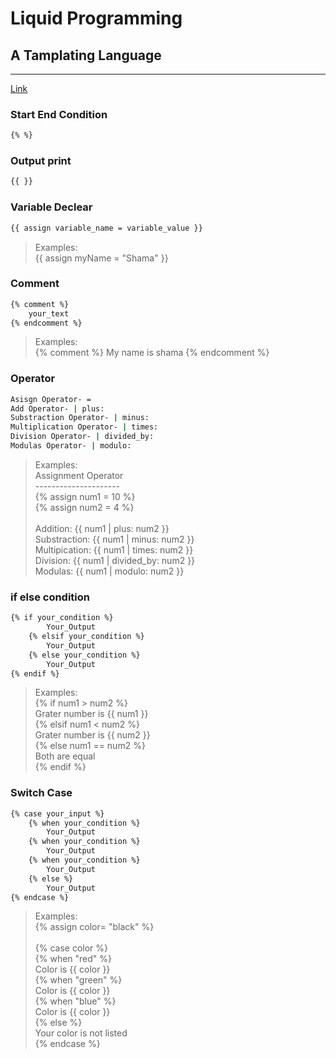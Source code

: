 # Liquid Programming

## A Tamplating Language

<hr>

[Link](URL)

### **Start End Condition**

```bash
{% %}
```

### **Output print**

```bash
{{ }}
```

### **Variable Declear**

```bash
{{ assign variable_name = variable_value }}
```

> Examples:
> <br> {{ assign myName = "Shama" }}

### **Comment**

```bash
{% comment %}
    your_text
{% endcomment %}
```

> Examples:
> <br> {% comment %}
> My name is shama
> {% endcomment %}

### **Operator**

```bash
Asisgn Operator- =
Add Operator- | plus:
Substraction Operator- | minus:
Multiplication Operator- | times:
Division Operator- | divided_by:
Modulas Operator- | modulo:
```

> Examples:
> <br> Assignment Operator
> <br> ---------------------
> <br> {%  assign num1 = 10 %} <br> {%  assign num2 = 4 %} <br><br> Addition: {{ num1 | plus: num2 }}<br> Substraction: {{ num1 | minus: num2 }}<br> Multipication: {{ num1 | times: num2 }}<br> Division: {{ num1 | divided_by: num2 }}<br> Modulas: {{ num1 | modulo: num2 }}<br>

### **if else condition**

```bash
{% if your_condition %}
        Your_Output
    {% elsif your_condition %}
        Your_Output
    {% else your_condition %}
        Your_Output
{% endif %}
```

> Examples:
> <br> {% if num1 > num2 %} <br> Grater number is {{ num1 }} <br>{% elsif num1 < num2  %} <br>Grater number is {{ num2 }} <br> {% else num1 == num2 %} <br> Both are equal <br> {% endif %} <br>

### **Switch Case**

```bash
{% case your_input %}
    {% when your_condition %}
        Your_Output
    {% when your_condition %}
        Your_Output
    {% when your_condition %}
        Your_Output
    {% else %}
        Your_Output
{% endcase %}
```

> Examples:
> <br>{% assign color= "black" %}<br><br> {% case color %} <br> {% when "red" %} <br> Color is {{ color }} <br> {% when "green" %} <br> Color is {{ color }} <br> {% when "blue" %} <br> Color is {{ color }} <br> {% else %} <br> Your color is not listed <br> {% endcase %}
